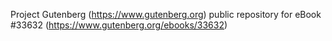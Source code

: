 Project Gutenberg (https://www.gutenberg.org) public repository for eBook #33632 (https://www.gutenberg.org/ebooks/33632)
